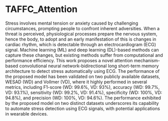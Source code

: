 # TAFFC_Attention
Stress involves mental tension or anxiety caused by challenging circumstances, prompting people to confront inherent adversities. When a threat is perceived, physiological processes prepare the nervous system, hence the body, to adopt and an early manifestation of this is changes in cardiac rhythm, which is detectable through an electrocardiogram (ECG) signal. Machine learning (ML) and deep learning (DL)-based methods can capture these changes, but existing methods suffer from computational and performance efficiency. This work proposes a novel attention mechanism-based convolutional neural network-bidirectional long short-term memory architecture to detect stress automatically using ECG. The performance of the proposed model has been validated on two publicly available datasets, WESAD (WD) and Vollmer (VD), where it highly performed in several metrics, including F1-score (WD: 99.6%, VD: 93%), accuracy (WD: 99.7%, VD: 93.1%), sensitivity (WD: 99.2%, VD: 91.4%), specificity (WD: 100%, VD: 94.8%), and precision (WD: 100%, VD: 94.6%). The performance exhibited by the proposed model on two distinct datasets underscores its capability to automate stress detection using ECG signals, with potential applications in wearable devices.
